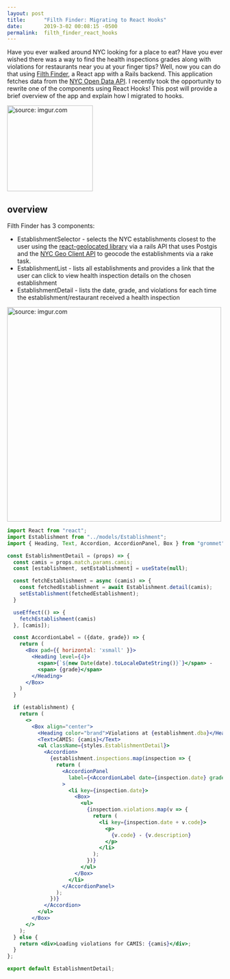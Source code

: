 ```yaml
---
layout: post
title:      "Filth Finder: Migrating to React Hooks"
date:       2019-3-02 00:08:15 -0500
permalink:  filth_finder_react_hooks
---
```


Have you ever walked around NYC looking for a place to eat? Have you ever wished there was a way to find the health inspections grades along with violations for restaurants near you at your finger tips? Well, now you can do that using [Filth Finder](https://filth-finder-nyc.herokuapp.com/), a React app with a Rails backend. This application fetches data from the [NYC Open Data API](https://data.cityofnewyork.us/Health/DOHMH-New-York-City-Restaurant-Inspection-Results/43nn-pn8j). I recently took the opportunity to rewrite one of the components using React Hooks! This post will provide a brief overview of the app and explain how I migrated to hooks.

<img src="https://i.imgur.com/PkqpWMk.png" title="source: imgur.com" width="200" class="img-responsive">

## overview

Filth Finder has 3 components:

* EstablishmentSelector - selects the NYC establishments closest to the user using the [react-geolocated library](https://www.npmjs.com/package/react-geolocated) via a rails API that uses Postgis and the [NYC Geo Client API](https://developer.cityofnewyork.us/api/geoclient-api) to geocode the establishments via a rake task. 
* EstablishmentList - lists all establishments and provides a link that the user can click to view health inspection details on the chosen establishment
* EstablishmentDetail - lists the date, grade, and violations for each time the establishment/restaurant received a health inspection

<img src="https://i.imgur.com/Ugyx0J6.png" title="source: imgur.com" height="500"/>


```jsx
import React from "react";
import Establishment from "../models/Establishment";
import { Heading, Text, Accordion, AccordionPanel, Box } from "grommet";

const EstablishmentDetail = (props) => {
  const camis = props.match.params.camis;
  const [establishment, setEstablishment] = useState(null);

  const fetchEstablishment = async (camis) => {
    const fetchedEstablishment = await Establishment.detail(camis);
    setEstablishment(fetchedEstablishment);
  }

  useEffect(() => {
    fetchEstablishment(camis)
  }, [camis]);

  const AccordionLabel = ({date, grade}) => {
    return (
      <Box pad={{ horizontal: 'xsmall' }}>
        <Heading level={4}>
          <span>{`${new Date(date).toLocaleDateString()}`}</span> -
          <span> {grade}</span>
        </Heading>
      </Box>
    )
  }

  if (establishment) {
    return (
      <>
        <Box align="center">
          <Heading color="brand">Violations at {establishment.dba}</Heading>
          <Text>CAMIS: {camis}</Text>
          <ul className={styles.EstablishmentDetail}>
            <Accordion>
              {establishment.inspections.map(inspection => {
                return (
                  <AccordionPanel
                    label={<AccordionLabel date={inspection.date} grade={inspection.grade} />}
                  >
                    <li key={inspection.date}>
                      <Box>
                        <ul>
                          {inspection.violations.map(v => {
                            return (
                              <li key={inspection.date + v.code}>
                                <p>
                                  {v.code} - {v.description}
                                </p>
                              </li>
                            );
                          })}
                        </ul>
                      </Box>
                    </li>
                  </AccordionPanel>
                );
              })}
            </Accordion>
          </ul>
        </Box>
      </>
    );
  } else {
    return <div>Loading violations for CAMIS: {camis}</div>;
  }
};

export default EstablishmentDetail;

```